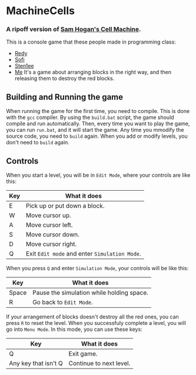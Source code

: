 # MachineCells
### A ripoff version of [Sam Hogan's Cell Machine](https://samhogan.itch.io/cell-machine).
This is a console game that these people made in programming class:
* [Redy](https://github.com/Redy-1)
* [Sofi](https://github.com/SofiaStanimirova)
* [Sten1ee](https://github.com/sten1ee)
* [Me](https://github.com/GiggioG)
It's a game about arranging blocks in the right way, and then releasing them to destroy the red blocks.
## Building and Running the game
When running the game for the first time, you need to compile. This is done with the `gcc` compiler. By using the `build.bat` script, the game should compile and run automatically. Then, every time you want to play the game, you can run `run.bat`, and it will start the game. Any time you mmodify the source code, you need to `build` again. When you add or modify levels, you don't need to `build` again.
## Controls
When you start a level, you will be in `Edit Mode`, where your controls are like this:

| Key | What it does                                  |
|-----|-----------------------------------------------|
| E   | Pick up or put down a block.                  |
| W   | Move cursor up.                               |
| A   | Move cursor left.                             |
| S   | Move cursor down.                             |
| D   | Move cursor right.                            |
| Q   | Exit `Edit mode` and enter `Simulation Mode`. |

When you press `Q` and enter `Simulation Mode`, your controls will be like this:

| Key   | What it does                              |
|-------|-------------------------------------------|
| Space | Pause the simulation while holding space. |
| R     | Go back to `Edit Mode`.                   |

If your arrangement of blocks doesn't destroy all the red ones, you can press `R` to reset the level.
When you successfuly complete a level, you will go into `Menu Mode`. In this mode, you can use these keys:

| Key                  | What it does            |
|----------------------|-------------------------|
| Q                    | Exit game.              |
| Any key that isn't Q | Continue to next level. |

<!-- 
# GenadiSnowstorm
### A game about how [Genadi](#genadi) dodges dangerous snowballs.
This is a console game that these people made in programming class:
* [JustDip](https://github.com/JustDip)
* [Redy](https://github.com/Redy-1)
* [Sofi](https://github.com/SofiaStanimirova)
* [ValentinaIvanova](https://github.com/Valentina-Ivanova)
* [Me](https://github.com/GiggioG)
<br><sub>I don't know their githubs yet, so no link.</sub>

### TO-DO
- [ ] remove dumb joke comments
- [ ] order the config constants
- [X] add jumping
- [ ] display how many [Kashturas](#kashtura) [Genadi](#genadi) has next to his health and score.
- [ ] remove initial 10 [Kashturas](#kashtura)
- [ ] add condition for giving [Kashturas](#kashtura)
- [ ] comment code better

### Dictionary
###### Kashtura
Bulgarian "къщура" - an old way of saying tiny house.
###### Genadi
A common Bulgarian name - Генади. 
-->